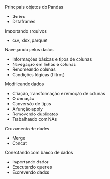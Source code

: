 Principais objetos do Pandas
- Series
- Dataframes

Importando arquivos
- csv, xlsx, parquet

Navegando pelos dados
- Informações básicas e tipos de colunas
- Navegação em linhas e colunas
- Renomeando colunas
- Condições lógicas (filtros)

Modificando dados
- Criação, transformação e remoção de colunas
- Ordenação
- Conversão de tipos
- A função apply
- Removendo duplicatas
- Trabalhando com NAs

Cruzamento de dados
- Merge
- Concat

Conectando com banco de dados
- Importando dados
- Executando queries
- Escrevendo dados